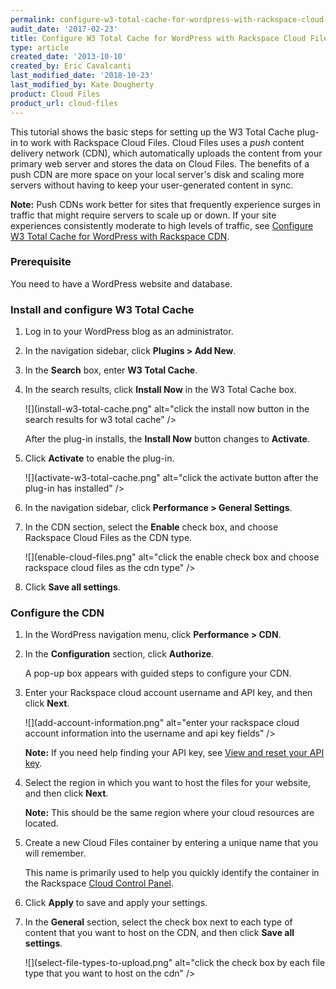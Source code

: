 ```yaml
---
permalink: configure-w3-total-cache-for-wordpress-with-rackspace-cloud-files-cdn/
audit_date: '2017-02-23'
title: Configure W3 Total Cache for WordPress with Rackspace Cloud Files
type: article
created_date: '2013-10-10'
created_by: Eric Cavalcanti
last_modified_date: '2018-10-23'
last_modified_by: Kate Dougherty
product: Cloud Files
product_url: cloud-files
---
```


This tutorial shows the basic steps for setting up the W3 Total Cache plug-in to work with Rackspace Cloud Files. Cloud Files uses a *push* content delivery network (CDN), which automatically uploads the content from your primary web server and stores the data on Cloud Files. The benefits of a push CDN are more space on your local server's disk and scaling more servers without having to keep your user-generated content in sync.

**Note:** Push CDNs work better for sites that frequently experience surges in traffic that might require servers to scale up or down. If your site experiences consistently moderate to high levels of traffic, see [Configure W3 Total Cache for WordPress with Rackspace CDN](/support/how-to/configure-w3-total-cache-for-wordpress-with-rackspace-cdn).

### Prerequisite

You need to have a WordPress website and database.

### Install and configure W3 Total Cache

1. Log in to your WordPress blog as an administrator.

2. In the navigation sidebar, click **Plugins > Add New**.

3. In the **Search** box, enter **W3 Total Cache**.

4. In the search results, click **Install Now** in the W3 Total Cache box.

   ![](install-w3-total-cache.png" alt="click the install now button in the search results for w3 total cache" />

   After the plug-in installs, the **Install Now** button changes to **Activate**.

5. Click **Activate** to enable the plug-in.

   ![](activate-w3-total-cache.png" alt="click the activate button after the plug-in has installed" />

6. In the navigation sidebar, click **Performance > General Settings**.

7. In the CDN section, select the **Enable** check box, and choose Rackspace Cloud Files as the CDN type.

    ![](enable-cloud-files.png" alt="click the enable check box and choose rackspace cloud files as the cdn type" />

8. Click **Save all settings**.

### Configure the CDN

1. In the WordPress navigation menu, click **Performance > CDN**.

2. In the **Configuration** section, click **Authorize**.

   A pop-up box appears with guided steps to configure your CDN.

3. Enter your Rackspace cloud account username and API key, and then click **Next**.

   ![](add-account-information.png" alt="enter your rackspace cloud account information into the username and api key fields" />

   **Note:** If you need help finding your API key, see [View and reset your API key](/support/how-to/view-and-reset-your-api-key).

4. Select the region in which you want to host the files for your website, and then click **Next**.

   **Note:** This should be the same region where your cloud resources are located.

5. Create a new Cloud Files container by entering a unique name that you will remember.

   This name is primarily used to help you quickly identify the container in the Rackspace [Cloud Control Panel](https://login.rackspace.com/).

6. Click **Apply** to save and apply your settings.

7. In the **General** section, select the check box next to each type of content that you want to host on the CDN, and then click **Save all settings**.

   ![](select-file-types-to-upload.png" alt="click the check box by each file type that you want to host on the cdn" />
